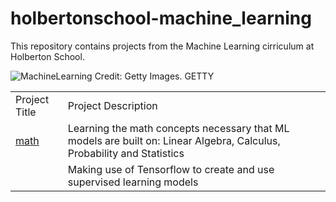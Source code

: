 # holbertonschool-machine_learning

This repository contains projects from the Machine Learning cirriculum at Holberton School.

<img src="https://imageio.forbes.com/specials-images/dam/imageserve/966248982/960x0.jpg?format=jpg&width=960" alt="MachineLearning">
Credit: Getty Images. GETTY

<table>
    <tr>
        <td>
            Project Title
        </td>
        <td>
            Project Description
        </td>
    </tr>
    <tr>
        <td>
            <a href="https://github.com/bsbanotto/holbertonschool-machine_learning/tree/main/math">math</a>
        </td>
        <td>
            Learning the math concepts necessary that ML models are built on: Linear Algebra, Calculus, Probability and Statistics
        </td>
    </tr>
    <tr>
        <td>
            <a href="https://github.com/bsbanotto/holbertonschool-machine_learning/tree/main/supervised_learning"></a>
        </td>
        <td>
            Making use of Tensorflow to create and use supervised learning models
        </td>
    </tr>
</table>